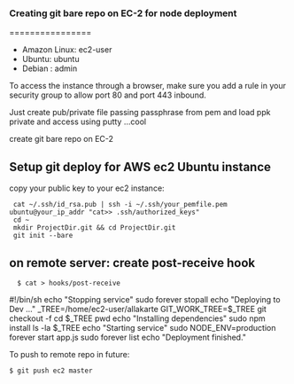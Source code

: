### Creating git bare repo on EC-2 for node deployment ###

================
- Amazon Linux: ec2-user
- Ubuntu: ubuntu
- Debian : admin

To access the instance through a browser, make sure you add a rule in your security group to allow port 80 and port 443 inbound.

Just create pub/private file passing passphrase  from pem and load ppk private and access using putty …cool

create git bare repo on EC-2 

Setup git deploy for AWS ec2 Ubuntu instance
-------------------------------------------------------------------
copy your public key to your ec2 instance:

     cat ~/.ssh/id_rsa.pub | ssh -i ~/.ssh/your_pemfile.pem ubuntu@your_ip_addr "cat>> .ssh/authorized_keys"
     cd ~
     mkdir ProjectDir.git && cd ProjectDir.git
     git init --bare

on remote server: create post-receive hook
--------------------------------------------------------------

      $ cat > hooks/post-receive

#!/bin/sh
	echo "Stopping service"
	sudo forever stopall
	echo "Deploying to Dev ..."
	_TREE=/home/ec2-user/allakarte
	GIT_WORK_TREE=$_TREE git checkout -f
	cd $_TREE
	pwd
	echo "Installing dependencies"
	sudo npm install
	ls -la $_TREE
	echo "Starting service"
	sudo NODE_ENV=production  forever start app.js
	sudo forever list
	echo "Deployment finished."

To push to remote repo in future:

	$ git push ec2 master


 

